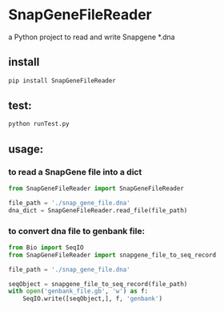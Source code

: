 # SnapGeneFileReader
a Python project to read and write Snapgene *.dna

## install
```bash
pip install SnapGeneFileReader
```
## test:
```bash
python runTest.py
```
## usage:

### to read a SnapGene file into a dict
```python
from SnapGeneFileReader import SnapGeneFileReader

file_path = './snap_gene_file.dna'
dna_dict = SnapGeneFileReader.read_file(file_path)
```

### to convert dna file to genbank file:
```python
from Bio import SeqIO
from SnapGeneFileReader import snapgene_file_to_seq_record

file_path = './snap_gene_file.dna'

seqObject = snapgene_file_to_seq_record(file_path)
with open('genbank_file.gb', 'w') as f:
    SeqIO.write([seqObject,], f, 'genbank')
```
